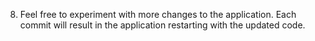 
8. Feel free to experiment with more changes to the application.  Each commit will result in the application restarting with the updated code.

